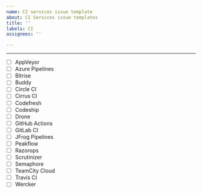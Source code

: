 ```yaml
---
name: CI services issue template
about: CI Services issue templates
title: ''
labels: CI
assignees: ''

---
```


----

* [ ] AppVeyor
* [ ] Azure Pipelines
* [ ] Bitrise
* [ ] Buddy
* [ ] Circle CI
* [ ] Cirrus CI
* [ ] Codefresh
* [ ] Codeship
* [ ] Drone
* [ ] GitHub Actions
* [ ] GitLab CI
* [ ] JFrog Pipelines
* [ ] Peakflow
* [ ] Razorops
* [ ] Scrutinizer
* [ ] Semaphore
* [ ] TeamCity Cloud
* [ ] Travis CI
* [ ] Wercker

